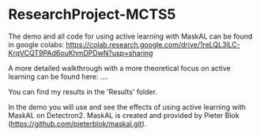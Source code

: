 # ResearchProject-MCTS5

The demo and all code for using active learning with MaskAL can be found in google colabs:
https://colab.research.google.com/drive/1reLQL3lLC-KrqVCQT9PAd6ouKhmDPDwN?usp=sharing

A more detailed walkthrough with a more theoretical focus on active learning can be found here:
....

You can find my results in the 'Results' folder.

In the demo you will use and see the effects of using active learning with MaskAL on Detectron2. 
MaskAL is created and provided by Pieter Blok (https://github.com/pieterblok/maskal.git).
